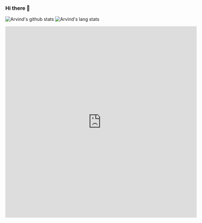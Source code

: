 ### Hi there 👋
![Arvind's github stats](https://github-readme-stats.vercel.app/api?username=Arvind644&show_icons=true&count_private=true&theme=synthwave)
![Arvind's lang stats](https://github-readme-stats.vercel.app/api/top-langs/?username=Arvind644&theme=synthwave)
<iframe width="600" height="600" src="https://ionicabizau.github.io/github-profile-languages/api.html?Arvind644" frameborder="0"></iframe>
